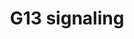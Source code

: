 ---
annotations:
- id: PW:0000230
  parent: signaling pathway
  type: Pathway Ontology
  value: G protein mediated signaling pathway via Galpha12/Galpha13 family
- id: PW:0000125
  parent: signaling pathway
  type: Pathway Ontology
  value: G protein mediated signaling pathway
authors:
- A.Chow
- MaintBot
- Kushidat
- Khanspers
- Thomas
- AlexanderPico
- Mkutmon
- Egonw
- Eweitz
citedin: ''
communities:
- ONTOX
description: 'The G13 subunit is an alpha unit of heterotrimeric G proteins that regulates
  cell processes through the use of guanine nucleotide exchange factors. G13 regulates
  actin cytoskeletal remodeling in cells and is essential for receptor tyrosine kinase-induced
  migration of fibroblast and endothelial cells.  Source: [[wikipedia:G12/G13_alpha_subunits|Wikipedia]]  Proteins
  on this pathway have targeted assays available via the [https://assays.cancer.gov/available_assays?wp_id=WP524
  CPTAC Assay Portal]'
last-edited: 2024-05-22
ndex: dfb7f11d-8b5f-11eb-9e72-0ac135e8bacf
organisms:
- Homo sapiens
redirect_from:
- /index.php/Pathway:WP524
- /instance/WP524
- /instance/WP524_r129722
revision: r129722
schema-jsonld:
- '@context': https://schema.org/
  '@id': https://wikipathways.github.io/pathways/WP524.html
  '@type': Dataset
  creator:
    '@type': Organization
    name: WikiPathways
  description: 'The G13 subunit is an alpha unit of heterotrimeric G proteins that
    regulates cell processes through the use of guanine nucleotide exchange factors.
    G13 regulates actin cytoskeletal remodeling in cells and is essential for receptor
    tyrosine kinase-induced migration of fibroblast and endothelial cells.  Source:
    [[wikipedia:G12/G13_alpha_subunits|Wikipedia]]  Proteins on this pathway have
    targeted assays available via the [https://assays.cancer.gov/available_assays?wp_id=WP524
    CPTAC Assay Portal]'
  keywords:
  - ARHGDIB
  - ARHGDIG
  - ARHGEF1
  - CALM1
  - CDC42
  - CFL1
  - CFL2
  - CIT
  - CYFIP1
  - DIAPH1
  - GNA13
  - IQGAP1
  - IQGAP2
  - LIMK1
  - MAP3K4
  - MAPK10
  - MYBPH
  - MYL1
  - PAK3
  - PFN1
  - PIK3CA
  - PIK3CB
  - PIK3CD
  - PIK3R2
  - PIP5K2A
  - PKN1
  - PPP1CB
  - RAC1
  - RHOA
  - RHPN2
  - ROCK1
  - ROCK2
  - RPS6KB1
  - RTKN
  - SH3MD2
  - TNK2
  - WAS
  - WASL
  license: CC0
  name: G13 signaling
seo: CreativeWork
title: G13 signaling
wpid: WP524
---